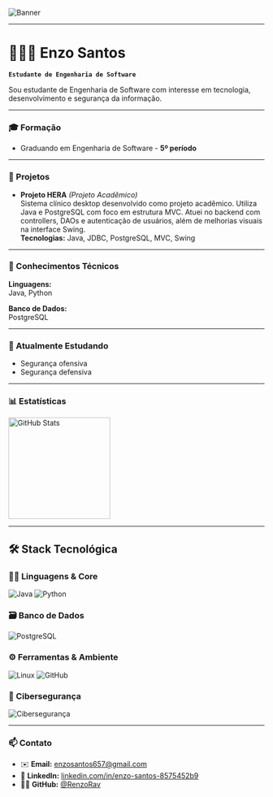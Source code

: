 ![Banner](https://i.imgur.com/4n8z0Wo.jpeg)

---

# 👨🏻‍💻 Enzo Santos

**`Estudante de Engenharia de Software`**

Sou estudante de Engenharia de Software com interesse em tecnologia, desenvolvimento e segurança da informação.

---

### 🎓 Formação

- Graduando em Engenharia de Software - **5º período**

---

### 🚀 Projetos

- **Projeto HERA** *(Projeto Acadêmico)*  
  Sistema clínico desktop desenvolvido como projeto acadêmico. Utiliza Java e PostgreSQL com foco em estrutura MVC. Atuei no backend com controllers, DAOs e autenticação de usuários, além de melhorias visuais na interface Swing.  
  **Tecnologias:** Java, JDBC, PostgreSQL, MVC, Swing

---

### 🧠 Conhecimentos Técnicos

**Linguagens:**  
Java, Python

**Banco de Dados:**  
PostgreSQL

---

### 📘 Atualmente Estudando

- Segurança ofensiva  
- Segurança defensiva  

---

### 📊 Estatísticas

<p>
  <img 
    alt="GitHub Stats" 
    height="200" 
    src="https://github-readme-stats.vercel.app/api?username=RenzoRav&show_icons=true&theme=tokyonight&include_all_commits=true&locale=pt-br" 
  />
</p>

---

## 🛠️ Stack Tecnológica

### 👨‍💻 Linguagens & Core
![Java](https://img.shields.io/badge/Java-%23ED8B00.svg?style=for-the-badge&logo=java&logoColor=white)
![Python](https://img.shields.io/badge/Python-3776AB?style=for-the-badge&logo=python&logoColor=white)

### 🗃️ Banco de Dados
![PostgreSQL](https://img.shields.io/badge/PostgreSQL-336791?style=for-the-badge&logo=postgresql&logoColor=white)

### ⚙️ Ferramentas & Ambiente
![Linux](https://img.shields.io/badge/Linux-FCC624?style=for-the-badge&logo=linux&logoColor=black)
![GitHub](https://img.shields.io/badge/GitHub-121013?style=for-the-badge&logo=github&logoColor=white)

### 🔐 Cibersegurança
![Cibersegurança](https://img.shields.io/badge/Ciberseguran%C3%A7a-007396?style=for-the-badge&logo=security&logoColor=white)

---

### 📫 Contato

- ✉️ **Email:** enzosantos657@gmail.com  
- 💼 **LinkedIn:** [linkedin.com/in/enzo-santos-8575452b9](https://www.linkedin.com/in/enzo-santos-8575452b9/)  
- 🧑‍💻 **GitHub:** [@RenzoRav](https://github.com/RenzoRav)


